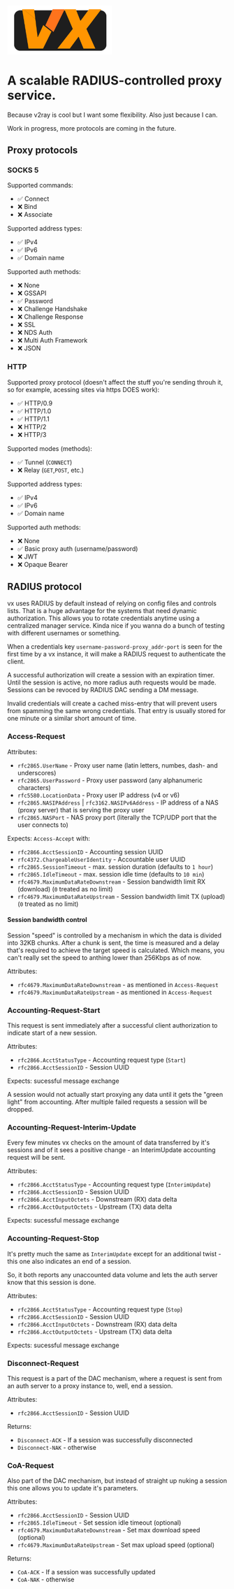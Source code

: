 <img src="./vx-logo.svg" width="240px" />

# A scalable RADIUS-controlled proxy service.

Because v2ray is cool but I want some flexibility. Also just because I can.

Work in progress, more protocols are coming in the future.

## Proxy protocols

### SOCKS 5

Supported commands:
- ✅ Connect
- ❌ Bind
- ❌ Associate

Supported address types:
- ✅ IPv4
- ✅ IPv6
- ✅ Domain name

Supported auth methods:
- ❌ None
- ❌ GSSAPI
- ✅ Password
- ❌ Challenge Handshake
- ❌ Challenge Response
- ❌ SSL
- ❌ NDS Auth
- ❌ Multi Auth Framework
- ❌ JSON

### HTTP

Supported proxy protocol (doesn't affect the stuff you're sending throuh it, so for example, acessing sites via https DOES work):
- ✅ HTTP/0.9
- ✅ HTTP/1.0
- ✅ HTTP/1.1
- ❌ HTTP/2
- ❌ HTTP/3

Supported modes (methods):
- ✅ Tunnel (`CONNECT`)
- ❌ Relay (`GET`,`POST`, etc.)

Supported address types:
- ✅ IPv4
- ✅ IPv6
- ✅ Domain name

Supported auth methods:
- ❌ None
- ✅ Basic proxy auth (username/password)
- ❌ JWT
- ❌ Opaque Bearer

## RADIUS protocol

vx uses RADIUS by default instead of relying on config files and controls lists. That is a huge advantage for the systems that need dynamic authorization. This allows you to rotate credentials anytime using a centralized manager service. Kinda nice if you wanna do a bunch of testing with different usernames or something.

When a credentials key `username-password-proxy_addr-port` is seen for the first time by a vx instance, it will make a RADIUS request to authenticate the client.

A successful authorization will create a session with an expiration timer. Until the session is active, no more radius auth requests would be made. Sessions can be revoced by RADIUS DAC sending a DM message.

Invalid credentials will create a cached miss-entry that will prevent users from spamming the same wrong credentials. That entry is usually stored for one minute or a similar short amount of time.

### Access-Request

Attributes:

- `rfc2865.UserName` - Proxy user name (latin letters, numbes, dash- and underscores)
- `rfc2865.UserPassword` - Proxy user password (any alphanumeric characters)
- `rfc5580.LocationData` - Proxy user IP address (v4 or v6)
- `rfc2865.NASIPAddress` | `rfc3162.NASIPv6Address` - IP address of a NAS (proxy server) that is serving the proxy user
- `rfc2865.NASPort` - NAS proxy port (literally the TCP/UDP port that the user connects to)

Expects: `Access-Accept` with:

- `rfc2866.AcctSessionID` - Accounting session UUID
- `rfc4372.ChargeableUserIdentity` - Accountable user UUID
- `rfc2865.SessionTimeout` - max. session duration (defaults to `1 hour`)
- `rfc2865.IdleTimeout` - max. session idle time (defaults to `10 min`)
- `rfc4679.MaximumDataRateDownstream` - Session bandwidth limit RX (download) (`0` treated as no limit)
- `rfc4679.MaximumDataRateUpstream` - Session bandwidth limit TX (upload) (`0` treated as no limit)

#### Session bandwidth control

Session "speed" is controlled by a mechanism in which the data is divided into 32KB chunks. After a chunk is sent, the time is measured and a delay that's required to achieve the target speed is calculated. Which means, you can't really set the speed to anthing lower than 256Kbps as of now.

Attributes:
- `rfc4679.MaximumDataRateDownstream` - as mentioned in `Access-Request`
- `rfc4679.MaximumDataRateUpstream` - as mentioned in `Access-Request`

### Accounting-Request-Start

This request is sent immediately after a successful client authorization to indicate start of a new session.

Attributes:

- `rfc2866.AcctStatusType` - Accounting request type (`Start`)
- `rfc2866.AcctSessionID` - Session UUID

Expects: sucessful message exchange

A session would not actually start proxying any data until it gets the "green light" from accounting. After multiple failed requests a session will be dropped.

### Accounting-Request-Interim-Update

Every few minutes vx checks on the amount of data transferred by it's sessions and of it sees a positive change - an InterimUpdate accounting request will be sent.

Attributes:

- `rfc2866.AcctStatusType` - Accounting request type (`InterimUpdate`)
- `rfc2866.AcctSessionID` - Session UUID
- `rfc2866.AcctInputOctets` - Downstream (RX) data delta
- `rfc2866.AcctOutputOctets` - Upstream (TX) data delta

Expects: sucessful message exchange

### Accounting-Request-Stop

It's pretty much the same as `InterimUpdate` except for an additional twist - this one also indicates an end of a session.

So, it both reports any unaccounted data volume and lets the auth server know that this session is done.

Attributes:

- `rfc2866.AcctStatusType` - Accounting request type (`Stop`)
- `rfc2866.AcctSessionID` - Session UUID
- `rfc2866.AcctInputOctets` - Downstream (RX) data delta
- `rfc2866.AcctOutputOctets` - Upstream (TX) data delta

Expects: sucessful message exchange

### Disconnect-Request

This request is a part of the DAC mechanism, where a request is sent from an auth server to a proxy instance to, well, end a session.

Attributes:
- `rfc2866.AcctSessionID` - Session UUID

Returns:
- `Disconnect-ACK` - If a session was successfully disconnected
- `Disconnect-NAK` - otherwise

### CoA-Request

Also part of the DAC mechanism, but instead of straight up nuking a session this one allows you to update it's parameters.

Attributes:
- `rfc2866.AcctSessionID` - Session UUID
- `rfc2865.IdleTimeout` - Set session idle timeout (optional)
- `rfc4679.MaximumDataRateDownstream` - Set max download speed (optional)
- `rfc4679.MaximumDataRateUpstream` - Set max upload speed (optional)

Returns:
- `CoA-ACK` - If a session was successfully updated
- `CoA-NAK` - otherwise
